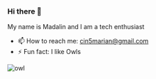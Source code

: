### Hi there 👋 
My name is Madalin and I am a tech enthusiast


<!-- **TheHawk3r/TheHawk3r** is a ✨ _special_ ✨ repository because its `README.md` (this file) appears on your GitHub profile. -->

- 📫 How to reach me: cin5marian@gmail.com
- ⚡ Fun fact: I like Owls

![owl](https://user-images.githubusercontent.com/75886041/119549440-e2f3a480-bd9f-11eb-8df1-71b6f9d7e561.jpg)

